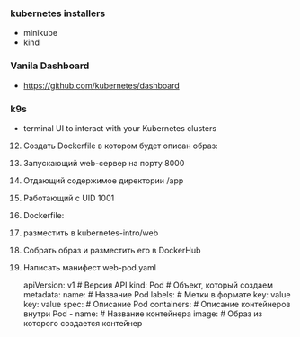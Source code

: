 ### kubernetes installers
 - minikube
 - kind

### Vanila Dashboard
 - https://github.com/kubernetes/dashboard


### k9s 
 -  terminal UI to interact with your Kubernetes clusters


12. Создать Dockerfile в котором будет описан образ:

1. Запускающий web-сервер на порту 8000
2. Отдающий содержимое директории /app
3. Работающий с UID 1001

13. Dockerfile:

1. разместить в kubernetes-intro/web 
2. Собрать образ и разместить его в DockerHub

14. Написать манифест web-pod.yaml

    apiVersion: v1      # Версия API 
    kind: Pod           # Объект, который создаем
    metadata:
        name:           # Название Pod
        labels:         # Метки в формате key: value
            key: value
    spec:               # Описание Pod
        containers:     # Описание контейнеров внутри Pod
            - name:     # Название контейнера
              image:    # Образ из которого создается контейнер
